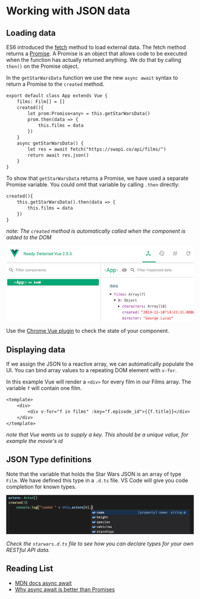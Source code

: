 # Working with JSON data

## Loading data

ES6 introduced the [fetch](https://developer.mozilla.org/en-US/docs/Web/API/Fetch_API/Using_Fetch) method to load external data. The fetch method returns a [Promise](https://developer.mozilla.org/en-US/docs/Web/JavaScript/Reference/Global_Objects/Promise). A Promise is an object that allows code to be executed when the function has actually returned anything. We do that by calling `then()` on the Promise object.

In the `getStarWarsData` function we use the new `async await` syntax to return a Promise to the `created` method. 
```
export default class App extends Vue {
    films: Film[] = []
    created(){
        let prom:Promise<any> = this.getStarWarsData()
        prom.then(data => {
            this.films = data
        })
    }
    async getStarWarsData() {
        let res = await fetch("https://swapi.co/api/films/")
        return await res.json()
    }
}
```
To show that `getStarWarsData` returns a Promise, we have used a separate Promise variable. You could omit that variable by calling `.then` directly:
```
created(){
    this.getStarWarsData().then(data => {
        this.films = data 
    })
}
```

*note: The `created` method is automatically called when the component is added to the DOM*

![state](./state.png)

Use the [Chrome Vue plugin](https://chrome.google.com/webstore/detail/vuejs-devtools/nhdogjmejiglipccpnnnanhbledajbpd) to check the state of your component.

## Displaying data

If we assign the JSON to a reactive array, we can automatically populate the UI. You can bind array values to a repeating DOM element with `v-for`. 

In this example Vue will render a `<div>` for every film in our Films array. The variable `f` will contain one film.
```
<template>
    <div>
        <div v-for="f in films" :key="f.episode_id">{{f.title}}</div>
    </div>
</template>
```
*note that Vue wants us to supply a key. This should be a unique value, for example the movie's id*

## JSON Type definitions

Note that the variable that holds the Star Wars JSON is an array of type `Film`. We have defined this type in a `.d.ts` file. VS Code will give you code completion for known types. 

![actors](dts.png)

*Check the `starwars.d.ts` file to see how you can declare types for your own RESTful API data.*

## Reading List

- [MDN docs async await](https://developer.mozilla.org/en-US/docs/Web/JavaScript/Reference/Statements/async_function)
- [Why async await is better than Promises](https://hackernoon.com/6-reasons-why-javascripts-async-await-blows-promises-away-tutorial-c7ec10518dd9)
